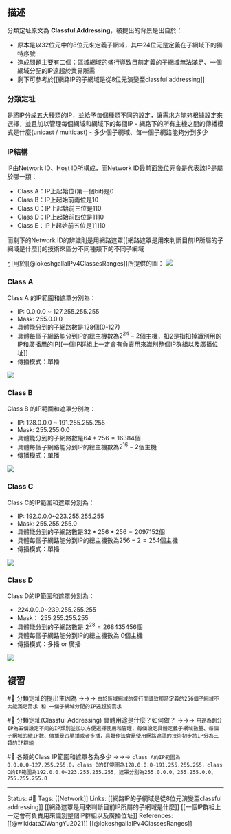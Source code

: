 ## 描述


分類定址原文為 **Classful Addressing**，被提出的背景是出自於：
- 原本是以32位元中的8位元來定義子網域，其中24位元是定義在子網域下的獨特序號
- 造成問題主要有二個：區域網域的盛行導致目前定義的子網域無法滿足、一個網域分配的IP遠超於業界所需
- 剩下可參考於[[網路IP的子網域是從8位元演變至classful addressing]]

### 分類定址
是將IP分成五大種類的IP，並給予每個種類不同的設定，讓需求方能夠根據設定來選擇，並且加以管理每個網域和網域下的每個IP
	- 網路下的所有主機之間的傳播模式是什麼(unicast / multicast)
	- 多少個子網域、每一個子網路能夠分到多少


### IP結構
IP由Network ID、Host ID所構成，而Network ID最前面幾位元會是代表該IP是屬於哪一類：
- Class A：IP上起始位(第一個bit)是0
- Class B：IP上起始前兩位是10
- Class C：IP上起始前三位是110
- Class D：IP上起始前四位是1110
- Class E：IP上起始前五位是11110

而剩下的Network ID的辨識則是用網路遮罩[[網路遮罩是用來判斷目前IP所屬的子網域是什麼]]的技術來區分不同種類下的不同子網域

引用於[[@lokeshgallaIPv4ClassesRanges]]所提供的圖：
![](https://www.researchgate.net/profile/Lokesh-Galla/publication/260622269/figure/fig1/AS:340713477820416@1458243831010/1-1-IPv4-Classes-Ranges.png)


### Class A
Class A 的IP範圍和遮罩分別為：
- IP: 0.0.0.0 ~ 127.255.255.255
- Mask: 255.0.0.0
- 具體能分到的子網路數是128個(0-127)
- 具體每個子網路能分到IP的總主機數為$2^{24}-2$個主機，扣2是指扣掉識別用的IP和廣播用的IP[[一個IP群組上一定會有負責用來識別整個IP群組以及廣播位址]]
- 傳播模式：單播

![](https://res.cloudinary.com/dqfxgtyoi/image/upload/v1652890427/obsidian/network/classA-IP_ose9qj.png)
### Class B

Class B 的IP範圍和遮罩分別為：
- IP: 128.0.0.0 ~ 191.255.255.255
- Mask: 255.255.0.0
- 具體能分到的子網路數是$64*256 = 16384$個
- 具體每個子網路能分到IP的總主機數為$2^{16}-2$個主機
- 傳播模式：單播

![](https://res.cloudinary.com/dqfxgtyoi/image/upload/v1652890427/obsidian/network/classB-IP_anrihm.png)

### Class C
Class C的IP範圍和遮罩分別為：
- IP: 192.0.0.0~223.255.255.255
- Mask: 255.255.255.0
- 具體能分到的子網路數是$32*256*256 = 2097152$個
- 具體每個子網路能分到IP的總主機數為$256-2=254$個主機
- 傳播模式：單播

![](https://res.cloudinary.com/dqfxgtyoi/image/upload/v1652890427/obsidian/network/classC-IP_dedinz.png)
### Class D
Class D的IP範圍和遮罩分別為：
- 224.0.0.0~239.255.255.255
- Mask： 255.255.255.255
- 具體能分到的子網路數是 $2^{28} = 268435456$個
- 具體每個子網路能分到IP的總主機數為 $0$個主機
- 傳播模式：多播 or 廣播

![](https://res.cloudinary.com/dqfxgtyoi/image/upload/v1652890427/obsidian/network/classD-IP_bamrv4.png)

## 複習
#🧠 分類定址的提出主因為 ->->-> `由於區域網域的盛行而導致那時定義的256個子網域不太能滿足需求 和 一個子網域分配的IP遠超於需求`

#🧠 分類定址(Classful Addressing) 具體用途是什麼？如何做？ ->->-> `用途為劃分IP為五個設定不同的IP類別並加以方便選擇使用和管理，每個設定具體定義子網域數量、每個子網域的總IP數、傳播是否單播或者多播，具體作法會是使用網路遮罩的技術初步將IP分為三類的IP群組`

#🧠 各類的Class IP範圍和遮罩各為多少 ->->-> `class A的IP範圍為0.0.0.0~127.255.255.0，class B的IP範圍為128.0.0.0~191.255.255.255，class C的IP範圍為192.0.0.0~223.255.255.255，遮罩分別為255.0.0.0、255.255.0.0、255.255.255.0`
<!--SR:!2022-05-21,3,250-->




---
Status: #🌱 
Tags:
[[Network]]
Links:
[[網路IP的子網域是從8位元演變至classful addressing]]
[[網路遮罩是用來判斷目前IP所屬的子網域是什麼]]
[[一個IP群組上一定會有負責用來識別整個IP群組以及廣播位址]]
References:
[[@wikidataZiWangYu2021]]
[[@lokeshgallaIPv4ClassesRanges]]